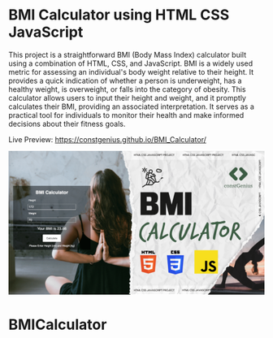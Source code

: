 # BMI Calculator using HTML CSS JavaScript

This project is a straightforward BMI (Body Mass Index) calculator built using a combination of HTML, CSS, and JavaScript. BMI is a widely used metric for assessing an individual's body weight relative to their height. It provides a quick indication of whether a person is underweight, has a healthy weight, is overweight, or falls into the category of obesity. This calculator allows users to input their height and weight, and it promptly calculates their BMI, providing an associated interpretation. It serves as a practical tool for individuals to monitor their health and make informed decisions about their fitness goals.

Live Preview: https://constgenius.github.io/BMI_Calculator/

![BMI Calculator](images/BMI_Calculator.png)


# BMICalculator
